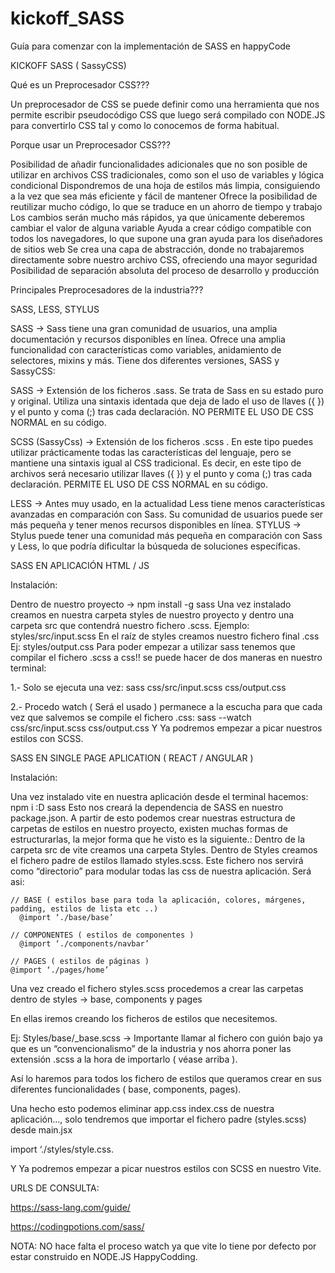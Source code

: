 # kickoff_SASS
Guía para comenzar con la implementación de SASS en happyCode


KICKOFF SASS ( SassyCSS)



Qué es un Preprocesador CSS???

Un preprocesador de CSS se puede definir como una herramienta que nos permite escribir pseudocódigo CSS que luego será compilado con NODE.JS para convertirlo CSS tal y como lo conocemos de forma habitual.

Porque usar un Preprocesador CSS???

Posibilidad de añadir funcionalidades adicionales que no son posible de utilizar en archivos CSS tradicionales, como son el uso de variables y lógica condicional
Dispondremos de una hoja de estilos más limpia, consiguiendo a la vez que sea más eficiente y fácil de mantener
Ofrece la posibilidad de reutilizar mucho código, lo que se traduce en un ahorro de tiempo y trabajo
Los cambios serán mucho más rápidos, ya que únicamente deberemos cambiar el valor de alguna variable
Ayuda a crear código compatible con todos los navegadores, lo que supone una gran ayuda para los diseñadores de sitios web
Se crea una capa de abstracción, donde no trabajaremos directamente sobre nuestro archivo CSS, ofreciendo una mayor seguridad
Posibilidad de separación absoluta del proceso de desarrollo y producción


Principales Preprocesadores de la industria???

SASS, LESS, STYLUS

SASS → Sass tiene una gran comunidad de usuarios, una amplia documentación y recursos disponibles en línea. Ofrece una amplia funcionalidad con características como variables, anidamiento de selectores, mixins y más.
Tiene dos diferentes versiones, SASS y SassyCSS:

SASS → Extensión de los ficheros .sass. Se trata de Sass en su estado puro y original. Utiliza una sintaxis identada que deja de lado el uso de llaves ({ }) y el punto y coma (;) tras cada declaración. NO PERMITE EL USO DE CSS NORMAL en su código.
 
SCSS (SassyCss) → Extensión de los ficheros .scss . En este tipo puedes utilizar prácticamente todas las características del lenguaje, pero se mantiene una sintaxis igual al CSS tradicional. Es decir, en este tipo de archivos será necesario utilizar llaves ({ }) y el punto y coma (;) tras cada declaración. PERMITE EL USO DE CSS NORMAL en su código.

LESS → Antes muy usado, en la actualidad Less tiene menos características avanzadas en comparación con Sass. Su comunidad de usuarios puede ser más pequeña y tener menos recursos disponibles en línea.
STYLUS → Stylus puede tener una comunidad más pequeña en comparación con Sass y Less, lo que podría dificultar la búsqueda de soluciones específicas.


SASS EN APLICACIÓN HTML / JS

Instalación:

Dentro de nuestro proyecto → npm install -g sass
Una vez instalado creamos en nuestra carpeta styles de nuestro proyecto y dentro una carpeta src que contendrá nuestro fichero .scss.
Ejemplo: styles/src/input.scss
En el raíz de styles creamos nuestro fichero final .css
Ej: styles/output.css
Para poder empezar a utilizar sass tenemos que compilar el fichero .scss a css!! se puede hacer de dos maneras en nuestro terminal:

1.- Solo se ejecuta una vez: sass css/src/input.scss css/output.css 

2.- Procedo watch ( Será el usado ) permanece a la escucha para que cada vez que salvemos se compile el fichero .css: sass --watch css/src/input.scss css/output.css
Y Ya podremos empezar a picar nuestros estilos con SCSS.

SASS EN SINGLE PAGE APLICATION ( REACT / ANGULAR )

Instalación:

Una vez instalado vite en nuestra aplicación desde el terminal hacemos:
npm i :D sass
Esto nos creará la dependencia de SASS en nuestro package.json.
A partir de esto podemos crear nuestras estructura de carpetas de estilos en nuestro proyecto, existen muchas formas de estructurarlas, la mejor forma que he visto es la siguiente.:
Dentro de la carpeta src de vite creamos una carpeta Styles.
Dentro de Styles creamos el fichero padre de estilos llamado styles.scss. Este fichero nos servirá como “directorio” para modular todas las css de nuestra aplicación. Será asi:

	// BASE ( estilos base para toda la aplicación, colores, márgenes, padding, estilos de lista etc ..)
	  @import ‘./base/base’
	
	// COMPONENTES ( estilos de componentes )
	  @import ‘./components/navbar’
   
	// PAGES ( estilos de páginas )
    @import ‘./pages/home’


Una vez creado el fichero styles.scss procedemos a crear las carpetas dentro de styles → base, components y pages

En ellas iremos creando los ficheros de estilos que necesitemos.

Ej: Styles/base/_base.scss → Importante llamar al fichero con guión bajo ya que es un “convencionalismo” de la industria y nos ahorra poner las extensión .scss a la hora de importarlo ( véase arriba ).

Así lo haremos para todos los fichero de estilos que queramos crear en sus diferentes funcionalidades ( base, components, pages).


Una hecho esto podemos eliminar app.css index.css de nuestra aplicación…, solo tendremos que importar el fichero padre (styles.scss) desde main.jsx

import ‘./styles/style.css.


Y Ya podremos empezar a picar nuestros estilos con SCSS en nuestro Vite.

URLS DE CONSULTA:

https://sass-lang.com/guide/

https://codingpotions.com/sass/


NOTA: NO hace falta el proceso watch ya que vite lo tiene por defecto por estar construido en NODE.JS
HappyCodding.




